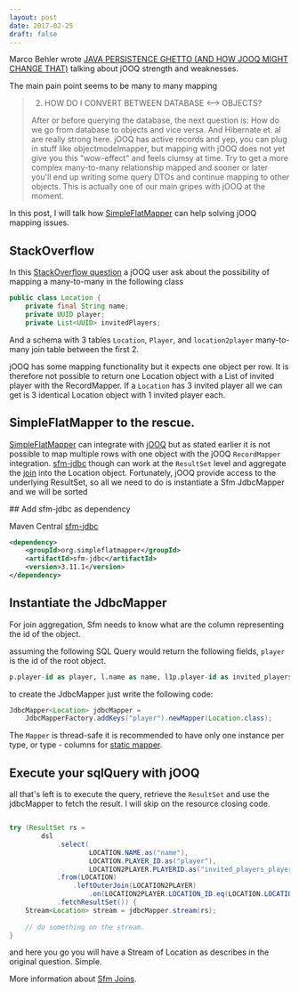 ```yaml
---
layout: post
date: 2017-02-25
draft: false
---
```


Marco Behler wrote [JAVA PERSISTENCE GHETTO (AND HOW JOOQ MIGHT CHANGE THAT)](https://www.marcobehler.com/2014/07/06/the-java-persistence-ghetto-and-how-jooq-might-change-that-2/)
talking about jOOQ strength and weaknesses. 

The main pain point seems to be many to many mapping 

> 2. HOW DO I CONVERT BETWEEN DATABASE <--> OBJECTS?
>  
> After or before querying the database, the next question is: How do we go from database to objects and vice versa. And Hibernate et. al are really strong here. jOOQ has active records and yep, you can plug in stuff like objectmodelmapper, but mapping with jOOQ does not yet give you this "wow-effect" and feels clumsy at time. Try to get a more complex many-to-many relationship mapped and sooner or later you'll end up writing some query DTOs and  continue mapping to other objects. This is actually one of our main gripes with jOOQ at the moment.

In this post, I will talk how [SimpleFlatMapper](http://simpleflatmapper.org/) can help solving jOOQ mapping issues.

## StackOverflow

In this [StackOverflow question](http://stackoverflow.com/questions/23329127/jooq-pojos-with-one-to-many-and-many-to-many-relations) a jOOQ user
ask about the possibility of mapping a many-to-many in the following class

```java 
public class Location {
    private final String name;
    private UUID player;
    private List<UUID> invitedPlayers;
```

And a schema with 3 tables `Location`, `Player`, and `location2player` many-to-many join table between the first 2.

jOOQ has some mapping functionality but it expects one object per row. It is therefore not possible 
to return one Location object with a List of invited player with the RecordMapper. If a `Location` has 3 invited player
all we can get is 3 identical Location object with 1 invited player each.

## SimpleFlatMapper to the rescue.

[SimpleFlatMapper](http://simpleflatmapper.org/) can integrate with [jOOQ](http://simpleflatmapper.org/0106-getting-started-jooq.html)
 but as stated earlier it is not possible to map multiple rows with one object with the jOOQ `RecordMapper` integration.
[sfm-jdbc](http://simpleflatmapper.org/0102-getting-started-jdbc.html) though can work at the `ResultSet` level and aggregate the 
[join](http://simpleflatmapper.org/0203-joins.html) into the Location object.
 Fortunately, jOOQ provide access to the underlying ResultSet, so all we need to do is
 instantiate a Sfm JdbcMapper and we will be sorted

## Add sfm-jdbc as dependency

Maven Central [sfm-jdbc](http://search.maven.org/#artifactdetails|org.simpleflatmapper|sfm-jdbc|3.11.1|)

```xml
<dependency>
    <groupId>org.simpleflatmapper</groupId>
    <artifactId>sfm-jdbc</artifactId>
    <version>3.11.1</version>
</dependency>
```
 
## Instantiate the JdbcMapper

For join aggregation, Sfm needs to know what are the column representing the id of the object.

assuming the following SQL Query would return the following fields, `player` is the id of the root object. 

```sql
p.player-id as player, l.name as name, l1p.player-id as invited_players_player
```

to create the JdbcMapper just write the following code:

```java
JdbcMapper<Location> jdbcMapper = 
    JdbcMapperFactory.addKeys("player").newMapper(Location.class);
```

The `Mapper` is thread-safe it is recommended to have only one instance per type, or type - columns for [static mapper](http://simpleflatmapper.org/0102-getting-started-jdbc.html#static-mapping).

## Execute your sqlQuery with jOOQ

all that's left is to execute the query, retrieve the `ResultSet` and use the jdbcMapper to fetch the result.
I will skip on the resource closing code.

```java

try (ResultSet rs = 
        dsl
            .select(
                    LOCATION.NAME.as("name"), 
                    LOCATION.PLAYER_ID.as("player"), 
                    LOCATION2PLAYER.PLAYERID.as("invited_players_player"))
            .from(LOCATION)
                .leftOuterJoin(LOCATION2PLAYER)
                    .on(LOCATION2PLAYER.LOCATION_ID.eq(LOCATION.LOCATION_ID))
            .fetchResultSet()) { 
    Stream<Location> stream = jdbcMapper.stream(rs);
    
    // do something on the stream.
}

```

and here you go you will have a Stream of Location as describes in the original question. Simple.

More information about [Sfm Joins](http://simpleflatmapper.org/0203-joins.html).